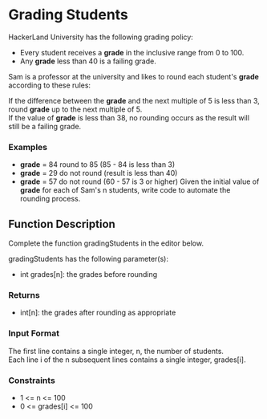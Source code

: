 # Grading Students

HackerLand University has the following grading policy:

- Every student receives a <b>grade</b> in the inclusive range from 0 to 100.
- Any <b>grade</b> less than 40 is a failing grade.

Sam is a professor at the university and likes to round each student's <b>grade</b> according to these rules:

If the difference between the <b>grade</b> and the next multiple of 5 is less than 3, round <b>grade</b> up to the next multiple of 5.<br/>
If the value of <b>grade</b> is less than 38, no rounding occurs as the result will still be a failing grade.

### Examples

- <b>grade</b> = 84 round to 85 (85 - 84 is less than 3)
- <b>grade</b> = 29 do not round (result is less than 40)
- <b>grade</b> = 57 do not round (60 - 57 is 3 or higher)
Given the initial value of <b>grade</b> for each of Sam's n students, write code to automate the rounding process.

## Function Description

Complete the function gradingStudents in the editor below.

gradingStudents has the following parameter(s):

- int grades[n]: the grades before rounding

### Returns

- int[n]: the grades after rounding as appropriate

### Input Format

The first line contains a single integer, n, the number of students.<br/>
Each line i of the n subsequent lines contains a single integer, grades[i].

### Constraints

- 1 <= n <= 100<br/>
- 0 <= grades[i] <= 100
